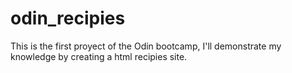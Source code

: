 # odin_recipies
This is the first proyect of the Odin bootcamp, I'll demonstrate my knowledge by creating a html recipies site.

